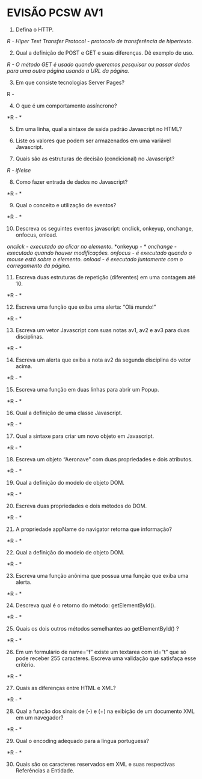 EVISÃO PCSW AV1
===========

1. Defina o HTTP.

  *R - Hiper Text Transfer Protocol - protocolo de transferência de hipertexto.*

2. Qual a definição de POST e GET e suas diferenças. Dê exemplo de uso.

  *R - O método GET é usado quando queremos pesquisar ou passar dados para uma outra página usando a URL da página.*

3. Em que consiste tecnologias Server Pages?

  R -


4. O que é um comportamento assíncrono?

  *R - *

5. Em uma linha, qual a sintaxe de saída padrão Javascript no HTML?



6. Liste os valores que podem ser armazenados em uma variável Javascript.



7. Quais são as estruturas de decisão (condicional) no Javascript?

  *R - if/else*

8. Como fazer entrada de dados no Javascript?

  *R - *

9. Qual o conceito e utilização de eventos?

  *R - *

10. Descreva os seguintes eventos javascript: onclick, onkeyup, onchange, onfocus, onload.

  *onclick - executado ao clicar no elemento.*
  *onkeyup - *
  *onchange - executado quando houver modificações.*
  *onfocus - é executado quando o mouse está sobre o elemento.*
  *onload - é executado juntamente com o carregamento da página.*


11. Escreva duas estruturas de repetição (diferentes) em uma contagem até 10.

  *R - *

12. Escreva uma função que exiba uma alerta: “Olá mundo!”

  *R - *

13. Escreva um vetor Javascript com suas notas av1, av2 e av3 para duas disciplinas.

  *R - *

14. Escreva um alerta que exiba a nota av2 da segunda disciplina do vetor acima.

  *R - *

15. Escreva uma função em duas linhas para abrir um Popup.

  *R - *

16. Qual a definição de uma classe Javascript.

  *R - *

17. Qual a sintaxe para criar um novo objeto em Javascript.

  *R - *

18. Escreva um objeto “Aeronave” com duas propriedades e dois atributos.

  *R - *

19. Qual a definição do modelo de objeto DOM.

  *R - *

20. Escreva duas propriedades e dois métodos do DOM.

  *R - *

21. A propriedade appName do navigator retorna que informação?

  *R - *

22. Qual a definição do modelo de objeto DOM.

  *R - *

23. Escreva uma função anônima que possua uma função que exiba uma alerta.

  *R - *

24. Descreva qual é o retorno do método: getElementById().

  *R - *

25. Quais os dois outros métodos semelhantes ao getElementById() ?

  *R - *

26. Em um formulário de name=”f” existe um textarea com id=”t” que só pode receber 255 caracteres. Escreva uma validação que satisfaça esse critério.

  *R - *

27. Quais as diferenças entre HTML e XML?

  *R - *

28. Qual a função dos sinais de (-) e (+) na exibição de um documento XML em um navegador?

  *R - *

29. Qual o encoding adequado para a língua portuguesa?

  *R - *

30. Quais são os caracteres reservados em XML e suas respectivas Referências a Entidade.


